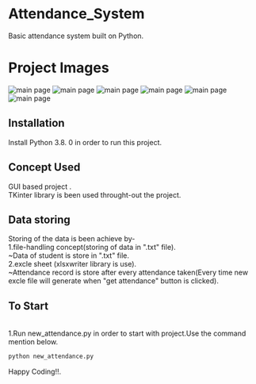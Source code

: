 # Attendance_System
Basic attendance system built on Python.<br/>
# Project Images
![main page](../master/Project_image/Main_Page.png)
![main page](../master/Project_image/Attendance_List.png)
![main page](../master/Project_image/Attendance_Summary.png)
![main page](../master/Project_image/List_of_student.png)
![main page](../master/Project_image/To_open_save_record.png)
![main page](../master/Project_image/Add_student_detail.png)


## Installation
Install Python 3.8. 0 in order to run this project.

## Concept Used
GUI based project . 
<br/>TKinter library is been used throught-out the project.

## Data storing
Storing of the data is been achieve by-
<br/>1.file-handling concept(storing of data in ".txt" file).
  <br/> ~Data of student is store in ".txt" file.
<br/>2.excle sheet (xlsxwriter library is use). 
  <br/> ~Attendance record is store after every attendance taken(Every time new excle file will generate when "get attendance" button is clicked).
   
## To Start
<br/> 1.Run new_attendance.py in order to start with project.Use the command mention below.


```bash
python new_attendance.py
```
Happy Coding!!.
